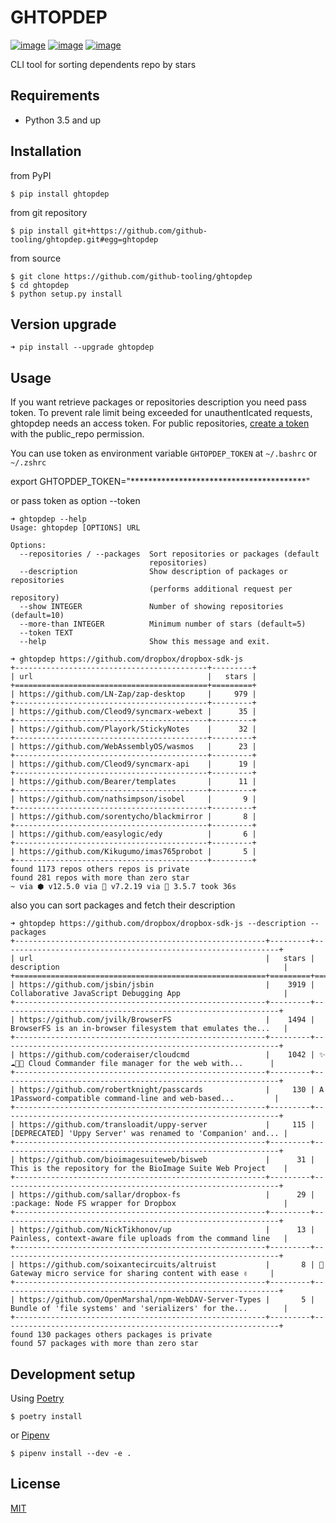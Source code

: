 # GHTOPDEP
[![image](https://img.shields.io/pypi/v/ghtopdep.svg)](https://pypi.org/project/ghtopdep/)
[![image](https://img.shields.io/pypi/l/ghtopdep.svg)](https://pypi.org/project/ghtopdep/)
[![image](https://img.shields.io/pypi/pyversions/ghtopdep.svg)](https://pypi.org/project/ghtopdep/)

CLI tool for sorting dependents repo by stars

## Requirements
* Python 3.5 and up

## Installation
from PyPI
```
$ pip install ghtopdep
```

from git repository
```
$ pip install git+https://github.com/github-tooling/ghtopdep.git#egg=ghtopdep
```

from source
```
$ git clone https://github.com/github-tooling/ghtopdep
$ cd ghtopdep
$ python setup.py install
```

## Version upgrade
```
➜ pip install --upgrade ghtopdep   
```

## Usage

If you want retrieve packages or repositories description you need pass token.
To prevent rale limit being exceeded for unauthentIcated requests, ghtopdep needs an access token.
For public repositories, [create a token](https://github.com/settings/tokens/new?scopes=public_repo&description=ghtopdep) 
with the public_repo permission.

You can use token as environment variable ``GHTOPDEP_TOKEN`` at ``~/.bashrc`` or ``~/.zshrc`` 

export GHTOPDEP_TOKEN="****************************************"

or pass token as option --token

```
➜ ghtopdep --help
Usage: ghtopdep [OPTIONS] URL

Options:
  --repositories / --packages  Sort repositories or packages (default
                               repositories)
  --description                Show description of packages or repositories
                               (performs additional request per repository)
  --show INTEGER               Number of showing repositories (default=10)
  --more-than INTEGER          Minimum number of stars (default=5)
  --token TEXT
  --help                       Show this message and exit.
```


```
➜ ghtopdep https://github.com/dropbox/dropbox-sdk-js
+-------------------------------------------+---------+
| url                                       |   stars |
+===========================================+=========+
| https://github.com/LN-Zap/zap-desktop     |     979 |
+-------------------------------------------+---------+
| https://github.com/Cleod9/syncmarx-webext |      35 |
+-------------------------------------------+---------+
| https://github.com/Playork/StickyNotes    |      32 |
+-------------------------------------------+---------+
| https://github.com/WebAssemblyOS/wasmos   |      23 |
+-------------------------------------------+---------+
| https://github.com/Cleod9/syncmarx-api    |      19 |
+-------------------------------------------+---------+
| https://github.com/Bearer/templates       |      11 |
+-------------------------------------------+---------+
| https://github.com/nathsimpson/isobel     |       9 |
+-------------------------------------------+---------+
| https://github.com/sorentycho/blackmirror |       8 |
+-------------------------------------------+---------+
| https://github.com/easylogic/edy          |       6 |
+-------------------------------------------+---------+
| https://github.com/Kikugumo/imas765probot |       5 |
+-------------------------------------------+---------+
found 1173 repos others repos is private
found 281 repos with more than zero star
~ via ⬢ v12.5.0 via 🐘 v7.2.19 via 🐍 3.5.7 took 36s 
```

also you can sort packages and fetch their description 

```
➜ ghtopdep https://github.com/dropbox/dropbox-sdk-js --description --packages
+--------------------------------------------------------+---------+--------------------------------------------------------------+
| url                                                    |   stars | description                                                  |
+========================================================+=========+==============================================================+
| https://github.com/jsbin/jsbin                         |    3919 | Collaborative JavaScript Debugging App                       |
+--------------------------------------------------------+---------+--------------------------------------------------------------+
| https://github.com/jvilk/BrowserFS                     |    1494 | BrowserFS is an in-browser filesystem that emulates the...   |
+--------------------------------------------------------+---------+--------------------------------------------------------------+
| https://github.com/coderaiser/cloudcmd                 |    1042 | ✨☁️📁✨ Cloud Commander file manager for the web with...      |
+--------------------------------------------------------+---------+--------------------------------------------------------------+
| https://github.com/robertknight/passcards              |     130 | A 1Password-compatible command-line and web-based...         |
+--------------------------------------------------------+---------+--------------------------------------------------------------+
| https://github.com/transloadit/uppy-server             |     115 | [DEPRECATED] 'Uppy Server' was renamed to 'Companion' and... |
+--------------------------------------------------------+---------+--------------------------------------------------------------+
| https://github.com/bioimagesuiteweb/bisweb             |      31 | This is the repository for the BioImage Suite Web Project    |
+--------------------------------------------------------+---------+--------------------------------------------------------------+
| https://github.com/sallar/dropbox-fs                   |      29 | :package: Node FS wrapper for Dropbox                        |
+--------------------------------------------------------+---------+--------------------------------------------------------------+
| https://github.com/NickTikhonov/up                     |      13 | Painless, context-aware file uploads from the command line   |
+--------------------------------------------------------+---------+--------------------------------------------------------------+
| https://github.com/soixantecircuits/altruist           |       8 | 💌 Gateway micro service for sharing content with ease ✌️     |
+--------------------------------------------------------+---------+--------------------------------------------------------------+
| https://github.com/OpenMarshal/npm-WebDAV-Server-Types |       5 | Bundle of 'file systems' and 'serializers' for the...        |
+--------------------------------------------------------+---------+--------------------------------------------------------------+
found 130 packages others packages is private
found 57 packages with more than zero star
```

## Development setup
Using [Poetry](https://poetry.eustace.io/docs/)   
```
$ poetry install
```
or [Pipenv](https://docs.pipenv.org/)   
```
$ pipenv install --dev -e .
```

## License
[MIT](https://choosealicense.com/licenses/mit/)
